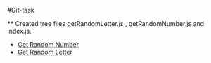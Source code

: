 #Git-task

** Created  tree files getRandomLetter.js , getRandomNumber.js and index.js. 

* [Get Random Number](https://github.com/NairaYeg/git-task/blob/master/getRandomNumber.js) 
* [Get Random Letter](https://github.com/NairaYeg/git-task/blob/master/getRandomLetter.js) 


  
